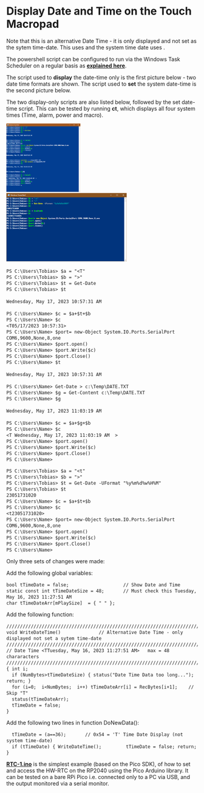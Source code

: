 # Display Date and Time on the Touch Macropad

Note that this is an alternative Date Time - it is only displayed and not set as the sytem time-date.
This uses <T  > and the system time date uses <t  >.

The powershell script can be configured to run via the Windows Task Scheduler on a regular basis as [**explained here**](https://www.partitionwizard.com/partitionmanager/automate-powershell-scripts.html). 

The script used to **display** the date-time only is the first picture below - two date time formats are shown.
The script used to **set** the system date-time is the second picture below. 
  
The two display-only scripts are also listed below, followed by the set date-time script. This can be tested by running ****ct****, which displays all four system times (Time, alarm, power and macro).

<p align="left">
<img src="images/SetDateTime1.png" height="180" /> 
<img src="images/SetDateTime2.png" height="180" /> 
</p>

``` 
PS C:\Users\Tobias> $a = "<T"
PS C:\Users\Tobias> $b = ">"
PS C:\Users\Tobias> $t = Get-Date
PS C:\Users\Tobias> $t

Wednesday, May 17, 2023 10:57:31 AM

PS C:\Users\Name> $c = $a+$t+$b
PS C:\Users\Name> $c
<T05/17/2023 10:57:31>
PS C:\Users\Name> $port= new-Object System.IO.Ports.SerialPort COM6,9600,None,8,one
PS C:\Users\Name> $port.open()
PS C:\Users\Name> $port.Write($c)
PS C:\Users\Name> $port.Close()
PS C:\Users\Name> $t

Wednesday, May 17, 2023 10:57:31 AM

PS C:\Users\Name> Get-Date > c:\Temp\DATE.TXT
PS C:\Users\Name> $g = Get-Content c:\Temp\DATE.TXT
PS C:\Users\Name> $g

Wednesday, May 17, 2023 11:03:19 AM

PS C:\Users\Name> $c = $a+$g+$b
PS C:\Users\Name> $c
<T Wednesday, May 17, 2023 11:03:19 AM  >
PS C:\Users\Name> $port.open()
PS C:\Users\Name> $port.Write($c)
PS C:\Users\Name> $port.Close()
PS C:\Users\Name>
``` 

``` 
PS C:\Users\Tobias> $a = "<t"
PS C:\Users\Tobias> $b = ">"
PS C:\Users\Tobias> $t = Get-Date -UFormat "%y%m%d%w%H%M"
PS C:\Users\Tobias> $t
23051731020
PS C:\Users\Name> $c = $a+$t+$b
PS C:\Users\Name> $c
<t23051731020>
PS C:\Users\Name> $port= new-Object System.IO.Ports.SerialPort COM6,9600,None,8,one
PS C:\Users\Name> $port.open()
PS C:\Users\Name> $port.Write($c)
PS C:\Users\Name> $port.Close()
PS C:\Users\Name>
``` 

Only three sets of changes were made:

Add the following global variables:
``` 
bool tTimeDate = false;                    // Show Date and Time
static const int tTimeDateSize = 48;       // Must check this Tuesday, May 16, 2023 11:27:51 AM
char tTimeDateArr[mPlaySize]  = { " " };      
``` 

Add the following function:
``` 
//////////////////////////////////////////////////////////////////////////////////////////////////////
void WriteDateTime()              // Alternative Date Time - only displayed not set a sytem time-date
//////////////////////////////////////////////////////////////////////////////////////////////////////
// Date Time <TTuesday, May 16, 2023 11:27:51 AM>   max = 48 chararacters 
///////////////////////////////////////////////////////////////////////////// 
{ int i; 
  if (NumBytes>tTimeDateSize) { status("Date Time Data too long..."); return; }               
  for (i=0;  i<NumBytes;  i++) tTimeDateArr[i] = RecBytes[i+1];    // Skip "T"               
  status(tTimeDateArr); 
  tTimeDate = false; 
}
``` 

Add the following two lines in function DoNewData():
``` 
  tTimeDate = (a==36);       // 0x54 = 'T' Time Date Display (not system time-date)
  if (tTimeDate) { WriteDateTime();         tTimeDate = false; return; }
``` 

[**RTC-1.ino**](RTC-1.ino) is the simplest example (based on the Pico SDK), of how to set and access the HW-RTC on the RP2040 using the Pico Arduino library.
It can be tested on a bare RPi Pico i.e. connected only to a PC via USB, and the output monitored via a serial monitor.
